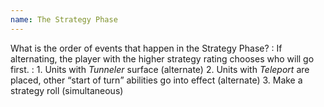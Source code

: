 ```yaml
---
name: The Strategy Phase
---
```

What is the order of events that happen in the Strategy Phase?
: If alternating, the player with the higher strategy rating chooses who will go first.
: 1. Units with _Tunneler_ surface (alternate)
2. Units with _Teleport_ are placed, other <q>start of turn</q> abilities go into effect (alternate)
3. Make a strategy roll (simultaneous)